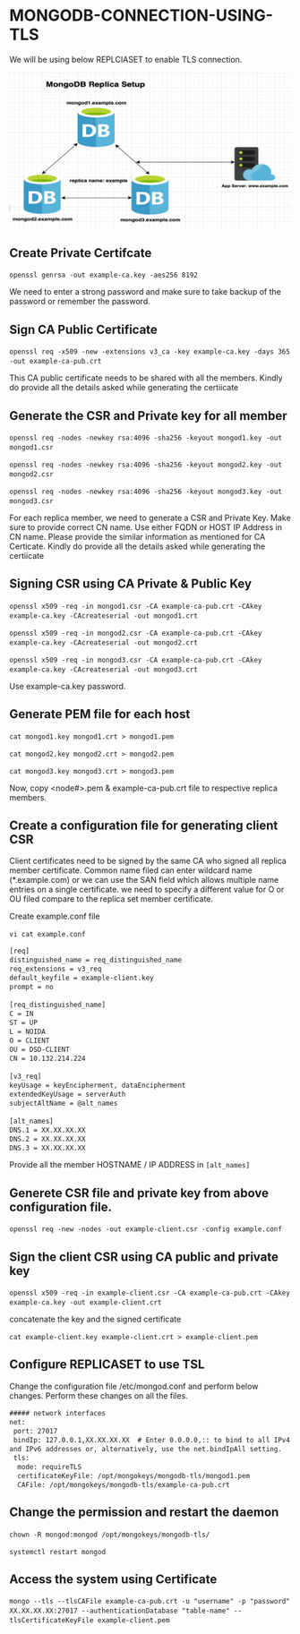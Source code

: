 # MONGODB-CONNECTION-USING-TLS

We will be using below REPLCIASET to enable TLS connection. 

![alt text](https://github.com/nitin-pandey-27/mongodb-connection-tls/blob/main/MONGODB-USING-TLS.png)

<!-- Reference Links
https://mydbops.wordpress.com/2020/05/02/securing-mongodb-cluster-with-tls-ssl/
https://www.getfilecloud.com/supportdocs/display/cloud/Configure+MongoDB+Cluster+to+Use+TLS-SSL+with+Cluster+Authentication+and+Mongodb+Authentication+on+Linux
https://www.getfilecloud.com/supportdocs/display/cloud/Configure+MongoDB+Cluster+to+Use+TLS-SSL+with+Cluster+Authentication+and+Mongodb+Authentication+on+Linux
-->


## Create Private Certifcate 

 `openssl genrsa -out example-ca.key -aes256 8192`
   
  We need to enter a strong password and make sure to take backup of the password or remember the password. 
   
   
## Sign CA Public Certificate 
  
 `openssl req -x509 -new -extensions v3_ca -key example-ca.key -days 365 -out example-ca-pub.crt`
 
  This CA public certificate needs to be shared with all the members. 
  Kindly do provide all the details asked while generating the certiicate 
  
  
## Generate the CSR and Private key for all member
 
  `openssl req -nodes -newkey rsa:4096 -sha256 -keyout mongod1.key -out mongod1.csr` 
  
  `openssl req -nodes -newkey rsa:4096 -sha256 -keyout mongod2.key -out mongod2.csr`
  
  `openssl req -nodes -newkey rsa:4096 -sha256 -keyout mongod3.key -out mongod3.csr`
   
   For each replica member, we need to generate a CSR and Private Key. 
   Make sure to provide correct CN name. Use either FQDN or HOST IP Address in CN name. 
   Please provide the similar information as mentioned for CA Certicate. 
   Kindly do provide all the details asked while generating the certiicate 
    
## Signing CSR using CA Private & Public Key
 
 `openssl x509 -req -in mongod1.csr -CA example-ca-pub.crt -CAkey example-ca.key -CAcreateserial -out mongod1.crt`
 
 `openssl x509 -req -in mongod2.csr -CA example-ca-pub.crt -CAkey example-ca.key -CAcreateserial -out mongod2.crt`
 
 `openssl x509 -req -in mongod3.csr -CA example-ca-pub.crt -CAkey example-ca.key -CAcreateserial -out mongod3.crt`
  
  Use example-ca.key password.
  
  
## Generate PEM file for each host 

`cat mongod1.key mongod1.crt > mongod1.pem`

`cat mongod2.key mongod2.crt > mongod2.pem`

`cat mongod3.key mongod3.crt > mongod3.pem`
 
 Now, copy <node#>.pem & example-ca-pub.crt file to respective replica members. 
 
 
## Create a configuration file for generating client CSR 


 Client certificates need to be signed by the same CA who signed all replica member certificate.
 Common name filed can enter wildcard name (*.example.com) or we can use the SAN field which allows multiple name entries on a single certificate.
 we need to specify a different value for O or OU filed compare to the replica set member certificate.

 Create example.conf file 

 `vi cat example.conf`
 
  
 ```
[req]
distinguished_name = req_distinguished_name
req_extensions = v3_req
default_keyfile = example-client.key
prompt = no

[req_distinguished_name]
C = IN
ST = UP
L = NOIDA
O = CLIENT
OU = DSD-CLIENT
CN = 10.132.214.224

[v3_req]
keyUsage = keyEncipherment, dataEncipherment
extendedKeyUsage = serverAuth
subjectAltName = @alt_names

[alt_names]
DNS.1 = XX.XX.XX.XX
DNS.2 = XX.XX.XX.XX
DNS.3 = XX.XX.XX.XX
```

 Provide all the member HOSTNAME / IP ADDRESS in `[alt_names]`
  
## Generete CSR file and private key from above configuration file. 

`openssl req -new -nodes -out example-client.csr -config example.conf`
  
  
## Sign the client CSR using CA public and private key

 `openssl x509 -req -in example-client.csr -CA example-ca-pub.crt -CAkey example-ca.key -out example-client.crt` 
 
 concatenate the key and the signed certificate
  
  `cat example-client.key example-client.crt > example-client.pem`
  

## Configure REPLICASET to use TSL 

 Change the configuration file /etc/mongod.conf and perform below changes. Perform these changes on all the files. 
 
 ```
 ##### network interfaces
 net:
  port: 27017
  bindIp: 127.0.0.1,XX.XX.XX.XX  # Enter 0.0.0.0,:: to bind to all IPv4 and IPv6 addresses or, alternatively, use the net.bindIpAll setting.
  tls:
   mode: requireTLS
   certificateKeyFile: /opt/mongokeys/mongodb-tls/mongod1.pem
   CAFile: /opt/mongokeys/mongodb-tls/example-ca-pub.crt
 ```
   
 
 ## Change the permission and restart the daemon
 
  `chown -R mongod:mongod /opt/mongokeys/mongodb-tls/`
  
   `systemctl restart mongod`
   
 ## Access the system using Certificate 
 
  `mongo --tls --tlsCAFile example-ca-pub.crt -u "username" -p "password" XX.XX.XX.XX:27017 --authenticationDatabase "table-name" --tlsCertificateKeyFile example-client.pem`
